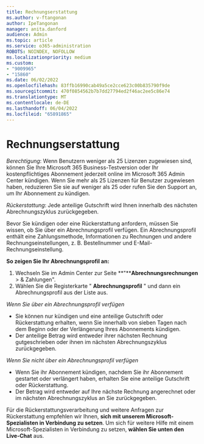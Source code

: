```yaml
---
title: Rechnungserstattung
ms.author: v-ftangonan
author: IpeTangonan
manager: anita.danford
audience: Admin
ms.topic: article
ms.service: o365-administration
ROBOTS: NOINDEX, NOFOLLOW
ms.localizationpriority: medium
ms.custom:
- "9009965"
- "15860"
ms.date: 06/02/2022
ms.openlocfilehash: 83ffb16990cab49a5ce2cce623c00b835790f9de
ms.sourcegitcommit: 470f0854562b7b7dd27794ed2f46ac2ee5c86e74
ms.translationtype: MT
ms.contentlocale: de-DE
ms.lasthandoff: 06/04/2022
ms.locfileid: "65891865"
---
```

# <a name="bill-refund"></a>Rechnungserstattung

*Berechtigung*: Wenn Benutzern weniger als 25 Lizenzen zugewiesen sind, können Sie Ihre Microsoft 365 Business-Testversion oder Ihr kostenpflichtiges Abonnement jederzeit online im Microsoft 365 Admin Center kündigen. Wenn Sie mehr als 25 Lizenzen für Benutzer zugewiesen haben, reduzieren Sie sie auf weniger als 25 oder rufen Sie den Support an, um Ihr Abonnement zu kündigen.

*Rückerstattung*: Jede anteilige Gutschrift wird Ihnen innerhalb des nächsten Abrechnungszyklus zurückgegeben.

Bevor Sie kündigen oder eine Rückerstattung anfordern, müssen Sie wissen, ob Sie über ein Abrechnungsprofil verfügen. Ein Abrechnungsprofil enthält eine Zahlungsmethode, Informationen zu Rechnungen und andere Rechnungseinstellungen, z. B. Bestellnummer und E-Mail-Rechnungseinstellung.

**So zeigen Sie Ihr Abrechnungsprofil an:**

1. Wechseln Sie im Admin Center zur Seite **"****Abrechnungsrechnungen** >  & Zahlungen".
2. Wählen Sie die Registerkarte " **Abrechnungsprofil** " und dann ein Abrechnungsprofil aus der Liste aus.

*Wenn Sie über ein Abrechnungsprofil verfügen*

- Sie können nur kündigen und eine anteilige Gutschrift oder Rückerstattung erhalten, wenn Sie innerhalb von sieben Tagen nach dem Beginn oder der Verlängerung Ihres Abonnements kündigen.
- Der anteilige Betrag wird entweder ihrer nächsten Rechnung gutgeschrieben oder ihnen im nächsten Abrechnungszyklus zurückgegeben.

*Wenn Sie nicht über ein Abrechnungsprofil verfügen*

- Wenn Sie ihr Abonnement kündigen, nachdem Sie ihr Abonnement gestartet oder verlängert haben, erhalten Sie eine anteilige Gutschrift oder Rückerstattung.
- Der Betrag wird entweder auf Ihre nächste Rechnung angerechnet oder im nächsten Abrechnungszyklus an Sie zurückgegeben.

Für die Rückerstattungsverarbeitung und weitere Anfragen zur Rückerstattung empfehlen wir Ihnen, **sich mit unserem Microsoft-Spezialisten in Verbindung zu setzen**. Um sich für weitere Hilfe mit einem Microsoft-Spezialisten in Verbindung zu setzen, **wählen Sie unten den Live-Chat** aus.
